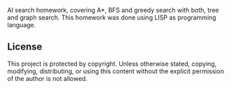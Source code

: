 AI search homework, covering A*, BFS and greedy search with both, tree and graph search. This homework was done using LISP as programming language.

## License

This project is protected by copyright. Unless otherwise stated, copying, modifying, distributing, or using this content without the explicit permission of the author is not allowed.

